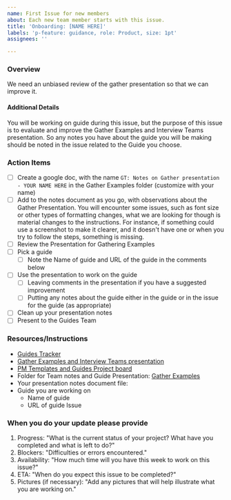 ```yaml
---
name: First Issue for new members
about: Each new team member starts with this issue.
title: 'Onboarding: [NAME HERE]'
labels: 'p-feature: guidance, role: Product, size: 1pt'
assignees: ''

---
```


### Overview
We need an unbiased review of the gather presentation so that we can improve it.

#### Additional Details
You will be working on guide during this issue, but the purpose of this issue is to evaluate and improve the Gather Examples and Interview Teams presentation.  So any notes you have about the guide you will be making should be noted in the issue related to the Guide you choose.

### Action Items
- [ ] Create a google doc, with the name ```GT: Notes on Gather presentation - YOUR NAME HERE``` in the Gather Examples folder (customize with your name)
- [ ] Add to the notes document as you go, with observations about the Gather Presentation.  You will encounter some issues, such as font size or other types of formatting changes, what we are looking for though is material changes to the instructions.  For instance, if something could use a screenshot to make it clearer, and it doesn't have one or when you try to follow the steps, something is missing.
- [ ] Review the Presentation for Gathering Examples
- [ ] Pick a guide 
   - [ ] Note the Name of guide and URL of the guide in the comments below
- [ ] Use the presentation to work on the guide
   - [ ] Leaving comments in the presentation if you have a suggested improvement
   - [ ] Putting any notes about the guide either in the guide or in the issue for the guide (as appropriate)
- [ ] Clean up your presentation notes
- [ ] Present to the Guides Team

### Resources/Instructions
- [Guides Tracker](https://github.com/orgs/hackforla/projects/3)
- [Gather Examples and Interview Teams presentation](https://docs.google.com/presentation/d/1gkPpgnOPv7lBckoLic3HAA7z_IkeTnCw9ImQp9hkujM/edit)
- [PM Templates and Guides Project board](https://github.com/hackforla/product-management/projects/2)
- Folder for Team notes and Guide Presentation: [Gather Examples](https://drive.google.com/drive/u/0/folders/15ybydhWpIYr9a3MyE2FZf1g-SJs-23Jl)
- Your presentation notes document file: 
- Guide you are working on
   - Name of guide
   - URL of guide Issue


### When you do your update please provide
1. Progress: "What is the current status of your project? What have you completed and what is left to do?"
2. Blockers: "Difficulties or errors encountered."
3. Availability: "How much time will you have this week to work on this issue?"
4. ETA: "When do you expect this issue to be completed?"
5. Pictures (if necessary): "Add any pictures that will help illustrate what you are working on."
